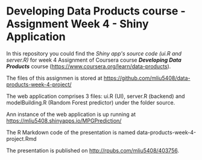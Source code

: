 # Developing Data Products course - Assignment Week 4 - Shiny Application

In this repository you could find the *Shiny app's source code (ui.R and server.R)* for week 4 Assignment of Coursera course ***Developing Data Products*** course (https://www.coursera.org/learn/data-products).

The files of this assignmen is stored at https://github.com/mliu5408/data-products-week-4-project/

The web application comprises 3 files: ui.R (UI), server.R (backend) and modelBuilding.R (Random Forest predictor) under the folder source. 

Ann instance of the web application is up running at https://mliu5408.shinyapps.io/MPGPrediction/ 

The R Markdown code of the presentation is named data-products-week-4-project.Rmd 

The presentation is published on http://rpubs.com/mliu5408/403756. 

